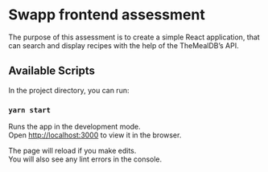 # Swapp frontend assessment

The purpose of this assessment is to create a simple React application, that can search and display recipes with the help of the TheMealDB’s API.

## Available Scripts

In the project directory, you can run:

### `yarn start`

Runs the app in the development mode.\
Open [http://localhost:3000](http://localhost:3000) to view it in the browser.

The page will reload if you make edits.\
You will also see any lint errors in the console.